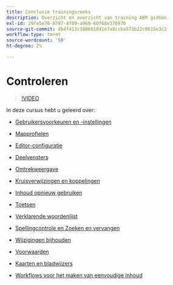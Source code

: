 ```yaml
---
title: Conclusie trainingsreeks
description: Overzicht en overzicht van training AEM gidsen
exl-id: 29fe5e78-8787-4f09-a969-60f68e376976
source-git-commit: db4f413c180661841e7a8ccba573b22c8615e3c2
workflow-type: tm+mt
source-wordcount: '50'
ht-degree: 2%

---
```


# Controleren

>[!VIDEO](https://video.tv.adobe.com/v/342771)

In deze cursus hebt u geleerd over:

- [Gebruikersvoorkeuren en -instellingen](./user-settings-preferences-toolbars.md)

- [Mapprofielen](folder-profiles.md)

- [Editor-configuratie](editor-configuration.md)

- [Deelvensters](panels.md)

- [Omtrekweergave](outline-view.md)

- [Kruisverwijzingen en koppelingen](cross-references-and-links.md)

- [Inhoud opnieuw gebruiken](content-reuse.md)

- [Toetsen](keys.md)

- [Verklarende woordenlijst](glossary.md)

- [Spellingcontrole en Zoeken en vervangen](spell-check.md)

- [Wijzigingen bijhouden](track-changes.md)

- [Voorwaarden](conditions.md)

- [Kaarten en bladwijzers](maps-and-bookmaps.md)

- [Workflows voor het maken van eenvoudige inhoud](simple-content-creation-workflows.md)

